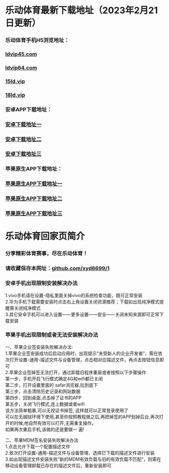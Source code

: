 # 乐动体育最新下载地址（2023年2月21日更新）

### 乐动体育手机H5浏览地址：

### [ldvip45.com](https://ldvip45.com)<br>

### [ldvip64.com](https://ldvip64.com)<br> 
 
### [15ld.vip](https://15ld.vip)<br>

### [18ld.vip](https://18ld.vip)<br>   
 

### 安卓APP下载地址：

### [安卓下载地址一](https://appdownload.hxjmc.com/ldapp/ld.apk)<br> 
### [安卓下载地址二](https://m5app-download.s3.ap-east-1.amazonaws.com/ldapp/ld.apk)<br>
### [安卓下载地址三](https://appdownload.blob.core.windows.net/ldapp/ld.apk)<br>

### 苹果原生APP下载地址：

### [苹果原生APP下载地址一](https://xyd6699.github.io/1/)<br>  
### [苹果原生APP下载地址二](https://xyd6699.github.io/-APP-2/)<br> 
### [苹果原生APP下载地址三](https://xyd6699.github.io/app3/)<br>


# 乐动体育回家页简介

### 分享精彩体育赛事，尽在乐动体育！<br>
### 请收藏保存本网址：[github.com/xyd6699/1](https://github.com/xyd6699/1)<br>

### 安卓手机出现限制安装解决办法

1.vivo手机请在设置-隐私里面关掉vivo的系统检查功能，既可正常安装<br>
2.华为手机下载需要安装时点击右上角设置关闭资源推荐；下载如出现纯净模式提醒需关闭纯净模式<br>
3.其它安卓手机可以进入设置——更多设置——安全——关闭未知来源即可正常下载安装<br>


### 苹果手机出现限制或者无法安装解决办法

一、苹果企业签安装失败解决办法:<br>
1.苹果企业签安装成功后启动应用时，出现提示“未受新人的企业开发者”，需在依次打开设置-通用-描述文件与设备管理，点击相对应描述文件，再点击按钮信息即可<br>
2.苹果企业签掉签无法打开，通过卸载旧程序重装或者按照以下步骤操作<br>
第一步，手机开启飞行模式确定4G和wifi都已关闭<br>
第二步，打开设置里面的 safar浏览器,拉到底下<br>
第三步，点击清除历史记录和网站数据<br>
第四步，回到桌面,点击掉了证书的APP<br> 
第五步，关闭飞行模式,连上数据或者wifi<br>
该方法简单粗暴,可以无视证书掉签, 这样就可以正常登录使用了<br>
可以在无越狱环境下使用,甚至你按照教程做之后,再把掉签的APP划掉后台,再次打开的时候,他自然有效可以打开,无需重复操作。<br>
如果再次重启手机,该做的还是要做一 遍!<br>

二、苹果MDM签名安装失败解决办法<br>
1.点击允许下载一个配置描述文件<br>
2.依次打开设置-通用-描述文件与设备管理，选择已下载的描述文件进行安装<br>
3.如出现描述文件安装失败“新的MDM有效负载与旧的有效负载不匹配”，则需在移动设备管理卸载已存在的描述文件后，重新安装即可<br>
